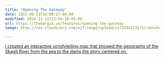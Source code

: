 ```yaml
---
title: "Opening The Gateway"
date: 2022-09-21T16:00:27-04:00
modified: 2024-12-11T13:56:18-05:00
url: https://themargin.us/features/opening-the-gateway
image: http://res.cloudinary.com/ejf/image/upload/v1733943231/Screenshot_2024-12-11_at_1.53.30_PM.png

---
```


[I created an interactive scrollytelling map that showed the geography of the Skagit River from the sea to the dams the story centered on.](https://themargin.us/features/opening-the-gateway)